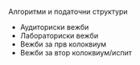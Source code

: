 Алгоритми и податочни структури
- Аудиториски вежби
- Лабораториски вежби
- Вежби за прв колоквиум
- Вежби за втор колоквиум/испит